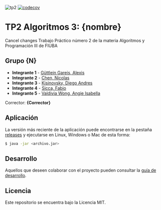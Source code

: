 ![tp2](https://github.com/fiuba/algo3_proyecto_base_tp2/actions/workflows/build.yml/badge.svg) [![codecov](https://codecov.io/gh/fiuba/algo3_proyecto_base_tp2/branch/master/graph/badge.svg)](https://codecov.io/gh/fiuba/algo3_proyecto_base_tp2)

# TP2 Algoritmos 3: {nombre} 
Cancel changes
Trabajo Práctico número 2 de la materia Algoritmos y Programación III de FIUBA

## Grupo {N}

* **Integrante 1** - [Güttlein Gareis, Alexis](https://github.com/alexguttlein)
* **Integrante 2** - [Chen, Nicolas](https://github.com/nichen710)
* **Integrante 3** - [Kisinovsky, Diego Andres](https://github.com/dkisi)
* **Integrante 4** - [Sicca, Fabio](https://github.com/FabioSicca)
* **Integrante 5** - [Valdivia Wong, Angie Isabella](https://github.com/GiaWong)

Corrector: **{Corrector}**

## Aplicación

La versión más reciente de la aplicación puede encontrarse en la pestaña [releases](https://github.com/fiuba/algo3_proyecto_base_tp2/releases/latest) y ejecutarse en Linux, Windows o Mac de esta forma:

```bash
$ java -jar <archivo.jar>
```

## Desarrollo

Aquellos que deseen colaborar con el proyecto pueden consultar la [guía de desarrollo](./docs/Desarrollo.md).

## Licencia

Este repositorio se encuentra bajo la Licencia MIT.
